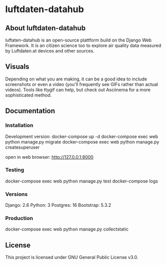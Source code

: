 # luftdaten-datahub

## About luftdaten-datahub
luftaten-datahub is an open-source plattform build on the Django Web Framework. It is an citizen science too to explore air quality data measured by Luftdaten.at devices and other sources.

## Visuals
Depending on what you are making, it can be a good idea to include screenshots or even a video (you'll frequently see GIFs rather than actual videos). Tools like ttygif can help, but check out Asciinema for a more sophisticated method.

## Documentation

### Installation
Development version:
 docker-compose up -d
 docker-compose exec web python manage.py migrate
 docker-compose exec web python manage.py createsuperuser

open in web browser: http://127.0.0.1:8000

### Testing
 docker-compose exec web python manage.py test
 docker-compose logs

### Versions
Django: 2.6
Python: 3
Postgres: 16
Bootstrap: 5.3.2 

### Production
 docker-compose exec web python manage.py collectstatic

## License
This project is licensed under GNU General Public License v3.0.